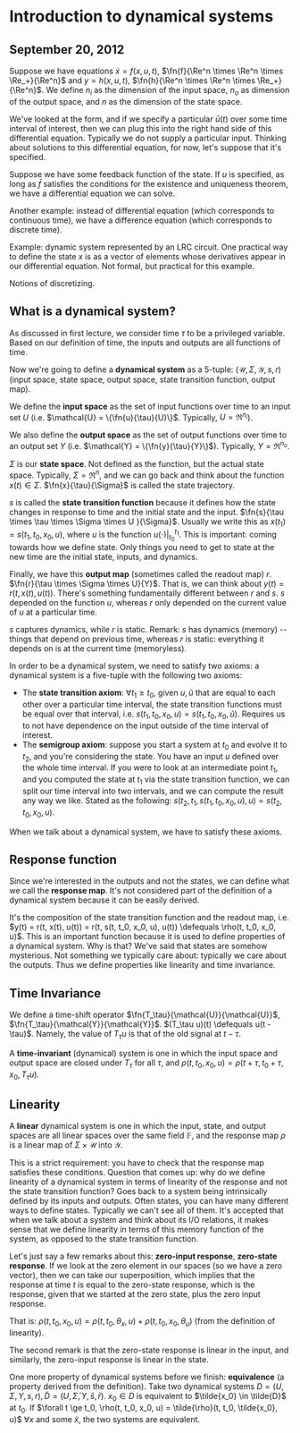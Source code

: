 Introduction to dynamical systems
=================================
September 20, 2012
------------------

Suppose we have equations $\dot{x} = f(x, u, t)$, $\fn{f}{\Re^n \times
\Re^n \times \Re_+}{\Re^n}$ and $y = h(x, u, t)$, $\fn{h}{\Re^n \times
\Re^n \times \Re_+}{\Re^n}$. We define $n_i$ as the dimension of the input
space, $n_o$ as dimension of the output space, and $n$ as the dimension of
the state space.

We've looked at the form, and if we specify a particular $\bar{u}(t)$ over some
time interval of interest, then we can plug this into the right hand side
of this differential equation. Typically we do not supply a particular
input. Thinking about solutions to this differential equation, for now,
let's suppose that it's specified.

Suppose we have some feedback function of the state. If $u$ is specified,
as long as $\bar{f}$ satisfies the conditions for the existence and
uniqueness theorem, we have a differential equation we can solve.

Another example: instead of differential equation (which corresponds to
continuous time), we have a difference equation (which corresponds to
discrete time).

Example: dynamic system represented by an LRC circuit. One practical way to
define the state $x$ is as a vector of elements whose derivatives appear in
our differential equation. Not formal, but practical for this example.

Notions of discretizing.

What is a dynamical system?
---------------------------
As discussed in first lecture, we consider time $\tau$ to be a privileged
variable. Based on our definition of time, the inputs and outputs are all
functions of time.

Now we're going to define a **dynamical system** as a 5-tuple: $(\mathcal{U},
\Sigma, \mathcal{Y}, s, r)$ (input space, state space, output space, state
transition function, output map).

We define the **input space** as the set of input functions over time to an
input set $U$ (i.e. $\mathcal{U} = \{\fn{u}{\tau}{U}\}$. Typically, $U =
\Re^{n_i}$).

We also define the **output space** as the set of output functions over time to
an output set $Y$ (i.e. $\mathcal{Y} = \{\fn{y}{\tau}{Y}\}$). Typically, $Y
= \Re^{n_o}$.

$\Sigma$ is our **state space**. Not defined as the function, but the actual
state space. Typically, $\Sigma = \Re^n$, and we can go back and think
about the function $x(t) \in \Sigma$. $\fn{x}{\tau}{\Sigma}$ is called the
state trajectory.

$s$ is called the **state transition function** because it defines how the
state changes in response to time and the initial state and the
input. $\fn{s}{\tau \times \tau \times \Sigma \times U }{\Sigma}$. Usually
we write this as $x(t_1) = s(t_1, t_0, x_0, u)$, where $u$ is the function
$u(\cdot) |_{t_0}^{t_1}$. This is important: coming towards how we define
state. Only things you need to get to state at the new time are the initial
state, inputs, and dynamics.

Finally, we have this **output map** (sometimes called the readout map)
$r$. $\fn{r}{\tau \times \Sigma \times U}{Y}$. That is, we can think about
$y(t) = r(t, x(t), u(t))$. There's something fundamentally different
between $r$ and $s$. $s$ depended on the function $u$, whereas $r$ only
depended on the current value of $u$ at a particular time.

$s$ captures dynamics, while $r$ is static. Remark: $s$ has dynamics
(memory) -- things that depend on previous time, whereas $r$ is static:
everything it depends on is at the current time (memoryless).

In order to be a dynamical system, we need to satisfy two axioms: a
dynamical system is a five-tuple with the following two axioms:

* The **state transition axiom**: $\forall t_1 \ge t_0$, given $u, \tilde{u}$
  that are equal to each other over a particular time interval, the state
  transition functions must be equal over that interval, i.e. $s(t_1, t_0,
  x_0, u) = s(t_1, t_0, x_0, \tilde{u})$. Requires us to not have
  dependence on the input outside of the time interval of interest.
* The **semigroup axiom**: suppose you start a system at $t_0$ and evolve it to
  $t_2$, and you're considering the state. You have an input $u$ defined
  over the whole time interval. If you were to look at an intermediate
  point $t_1$, and you computed the state at $t_1$ via the state transition
  function, we can split our time interval into two intervals, and we can
  compute the result any way we like. Stated as the following: $s(t_2, t_1,
  s(t_1, t_0, x_0, u), u) = s(t_2, t_0, x_0, u)$.

When we talk about a dynamical system, we have to satisfy these axioms.

Response function
-----------------
Since we're interested in the outputs and not the states, we can define
what we call the **response map**. It's  not considered part of the definition
of a dynamical system because it can be easily derived.

It's the composition of the state transition function and the readout map,
i.e. $y(t) = r(t, x(t), u(t)) = r(t, s(t, t_0, x_0, u), u(t)) \defequals
\rho(t, t_0, x_0, u)$. This is an important function because it is used to
define properties of a dynamical system. Why is that? We've said that
states are somehow mysterious. Not something we typically care about:
typically we care about the outputs. Thus we define properties like
linearity and time invariance.

Time Invariance
---------------
We define a time-shift operator $\fn{T_\tau}{\mathcal{U}}{\mathcal{U}}$,
$\fn{T_\tau}{\mathcal{Y}}{\mathcal{Y}}$. $(T_\tau u)(t) \defequals u(t -
\tau)$. Namely, the value of $T_\tau u$ is that of the old signal at
$t-\tau$.

A **time-invariant** (dynamical) system is one in which the input space and
output space are closed under $T_\tau$ for all $\tau$, and $\rho(t, t_0,
x_0, u) = \rho(t + \tau, t_0 + \tau, x_0, T_\tau u)$.

Linearity
---------
A **linear** dynamical system is one in which the input, state, and output
spaces are all linear spaces over the same field $\mathbb{F}$, and the
response map $\rho$ is a linear map of $\Sigma \times \mathcal{U}$ into
$\mathcal{Y}$.

This is a strict requirement: you have to check that the response map
satisfies these conditions. Question that comes up: why do we define
linearity of a dynamical system in terms of linearity of the response and
not the state transition function? Goes back to a system being
intrinsically defined by its inputs and outputs. Often states, you can have
many different ways to define states. Typically we can't see all of
them. It's accepted that when we talk about a system and think about its
I/O relations, it makes sense that we define linearity in terms of this
memory function of the system, as opposed to the state transition function.

Let's just say a few remarks about this: **zero-input response**,
**zero-state response**. If we look at the zero element in our spaces (so
we have a zero vector), then we can take our superposition, which implies
that the response at time $t$ is equal to the zero-state response, which is
the response, given that we started at the zero state, plus the zero input
response.

That is: $\rho(t, t_0, x_0, u) = \rho(t, t_0, \theta_x, u) + \rho(t, t_0,
x_0, \theta_u)$ (from the definition of linearity).

The second remark is that the zero-state response is linear in the input,
and similarly, the zero-input response is linear in the state.

One more property of dynamical systems before we finish: **equivalence** (a
property derived from the definition). Take two dynamical systems $D = (U,
\Sigma, Y, s, r), \tilde{D} = (U, \bar{\Sigma}, Y, \bar{s}, \bar{r})$. $x_0
\in D$ is equivalent to $\tilde{x_0} \in \tilde{D}$ at $t_0$. If $\forall t
\ge t_0, \rho(t, t_0, x_0, u) = \tilde{\rho}(t, t_0, \tilde{x_0}, u)$
$\forall x$ and some $\tilde{x}$, the two systems are equivalent.
